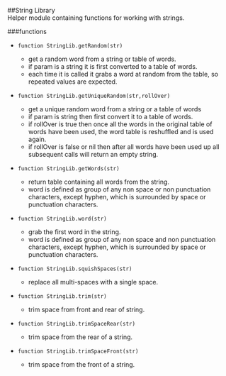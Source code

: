 ##String Library  
Helper module containing functions for working with strings.  

###functions  

 - ```function StringLib.getRandom(str)```
   - get a random word from a string or table of words.
   - if param is a string it is first converted to a table of words.
   - each time it is called it grabs a word at random from the table, so repeated values are expected.


 - ```function StringLib.getUniqueRandom(str,rollOver)```
   - get a unique random word from a string or a table of words
   - if param is string then first convert it to a table of words.
   - if rollOver is true then once all the words in the original table of words have been used, the word table is reshuffled and is used again.
   - if rollOver is false or nil then after all words have been used up all subsequent calls will return an empty string.  
   

 - ```function StringLib.getWords(str)```
   - return table containing all words from the string.
   -  word is defined as group of any non space or non punctuation characters, except hyphen, which is surrounded by space or punctuation characters.  


 - ```function StringLib.word(str)```
   - grab the first word in the string.
   - word is defined as group of any non space and non punctuation characters, except hyphen, which is surrounded by space or punctuation characters.  


 - ```function StringLib.squishSpaces(str)```
   - replace all multi-spaces with a single space.  


 - ```function StringLib.trim(str)```
   - trim space from front and rear of string.  


 - ```function StringLib.trimSpaceRear(str)```
   - trim space from the rear of a string.  


 - ```function StringLib.trimSpaceFront(str)```
   - trim space from the front of a string.  
